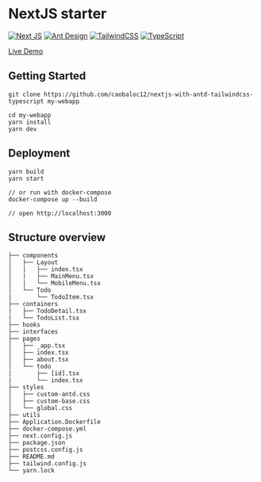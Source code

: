 # NextJS starter

[![Next JS](https://img.shields.io/badge/nextjs-%23000000.svg?style=for-the-badge&logo=next.js&logoColor=white)](https://github.com/vercel/next.js)
[![Ant Design](https://img.shields.io/badge/-AntDesign-%230170FE?style=for-the-badge&logo=ant-design&logoColor=white)](https://github.com/ant-design/ant-design)
[![TailwindCSS](https://img.shields.io/badge/tailwindcss-%2338B2AC.svg?style=for-the-badge&logo=tailwind-css&logoColor=white)](https://github.com/tailwindlabs/tailwindcss)
[![TypeScript](https://img.shields.io/badge/typescript-%23007ACC.svg?style=for-the-badge&logo=typescript&logoColor=white)](https://github.com/microsoft/TypeScript)

[Live Demo](https://nextjs-with-antd-tw.vercel.app/)

## Getting Started

```
git clone https://github.com/caobaloc12/nextjs-with-antd-tailwindcss-typescript my-webapp

cd my-webapp
yarn install
yarn dev
```

## Deployment

```
yarn build
yarn start

// or run with docker-compose
docker-compose up --build

// open http://localhost:3000
```

## Structure overview
```
├── components
│   ├── Layout
│   |   ├── index.tsx
│   |   ├── MainMenu.tsx
│   |   └── MobileMenu.tsx
│   └── Todo
|       └── TodoItem.tsx
├── containers
|   ├── TodoDetail.tsx
|   └── TodoList.tsx
├── hooks
├── interfaces
├── pages
│   ├── _app.tsx
│   ├── index.tsx
│   ├── about.tsx
│   └── todo
|       ├── [id].tsx
|       └── index.tsx
├── styles
│   ├── custom-antd.css
│   ├── custom-base.css
│   └── global.css
├── utils
├── Application.Dockerfile
├── docker-compose.yml
├── next.config.js
├── package.json
├── postcss.config.js
├── README.md
├── tailwind.config.js
└── yarn.lock
```
